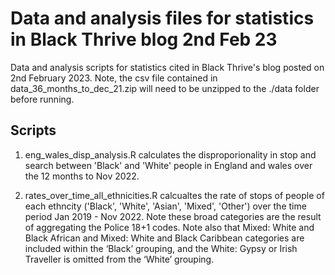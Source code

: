 # Data and analysis files for statistics in Black Thrive blog 2nd Feb 23

Data and analysis scripts for statistics cited in Black Thrive's blog posted on 2nd February 2023.
Note, the csv file contained in data_36_months_to_dec_21.zip will need to be unzipped to the ./data folder before running.

## Scripts

1. eng_wales_disp_analysis.R calculates the disproporionality in stop and search between 'Black' and 'White' people in England and wales over the 12 months to Nov 2022.

2. rates_over_time_all_ethnicities.R calcualtes the rate of stops of people of each ethncity ('Black', 'White', 'Asian', 'Mixed', 'Other') over the time period Jan 2019 - Nov 2022. Note these broad categories are the result of aggregating the Police 18+1 codes.  Note also that Mixed: White and Black African and Mixed: White and Black Caribbean categories are included within the ‘Black’ grouping, and the White: Gypsy or Irish Traveller is omitted from the ‘White’ grouping.



